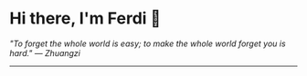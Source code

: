 <h1>Hi there, I'm Ferdi 👋</h1>

<p><em>
  "To forget the whole world is easy; to make the whole world forget you is hard." — Zhuangzi
</em></p>

---
